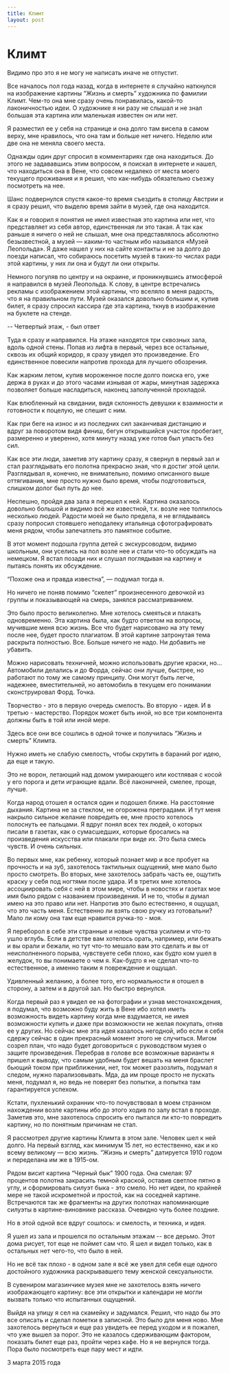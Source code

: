 ```yaml
---
title: Климт
layout: post
---
```


# Климт

Видимо про это я не могу не написать иначе не отпустит.

Все началось пол года назад, когда в интернете я случайно наткнулся на изображение картины “Жизнь и смерть” художника по фамилии Климт. Чем-то она мне сразу очень понравилась, какой-то лаконичностью идеи. О художнике я ни разу не слышал и не знал большая эта картина или маленькая известен он или нет.

Я разместил ее у себя на странице и она долго там висела в самом верху, мне нравилось, что она там и больше нет ничего. Неделю или две она не меняла своего места.

Однажды один друг спросил в комментариях где она находиться. До этого не задававшись этим вопросом, я поискал в интернете и нашел, что находиться она в Вене, что совсем недалеко от места моего текущего проживания и я решил, что как-нибудь обязательно съезжу посмотреть на нее.

Шанс подвернулся спустя какое-то время съездить в столицу Австрии и я сразу решил, что выделю время зайти в музей, где она находится.

Как я и говорил я понятия не имел известная это картина или нет, что представляет из себя автор, единственная ли это такая. А так как раньше я ничего о ней не слышал, мне она представлялось абсолютно безызвестной, а музей — каким-то частным ибо назывался «Музей Леопольда». Я даже нашел у них на сайте контакты и не за долго до поезди написал, что собираюсь посетить музей в таких-то числах ради этой картины, у них ли она и будут ли они открыты.

Немного погуляв по центру и на окраине, и проникнувшись атмосферой я направился в музей Леопольда. К слову, в центре встречались рекламы с изображением этой картины, что вселяло в меня радость, что я на правильном пути. Музей оказался довольно большим и, купив билет, я сразу спросил кассира где эта картина, ткнув в изображение на буклете на стенде.

-- Четвертый этаж, - был ответ

Туда я сразу и направился. На этаже находятся три сквозных зала, вдоль одной стены. Попав из лифта в первый, через все остальные, сквозь их общий коридор, я сразу увидел это произведение. Его единственное повесили напротив прохода для лучшего обозрения.

Как жарким летом, купив мороженное после долго поиска его, уже держа в руках и до этого часами изнывая от жары, минутная задержка позволяет больше насладиться, наконец заполученной прохладой.

Как влюбленный на свидании, видя склонность девушки к взаимности и готовности к поцелую, не спешит с ним.

Как при беге на износ и из последних сил заканчивая дистанцию и вдруг за поворотом видя финиш, бегун открывшийся участок пробегает, размеренно и уверенно, хотя минуту назад уже готов был упасть без сил.

Как все эти люди, заметив эту картину сразу, я свернул в первый зал и стал разглядывать его полотна прекрасно зная, что я достиг этой цели. Разглядывал я, конечно, не внимательно, помимо описанного выше оттягивания, мне просто нужно было время, чтобы подготовиться, слишком долог был путь до нее.

Неспешно, пройдя два зала я перешел к ней. Картина оказалось довольно большой и видимо всё же известной, т.к. возле нее толпилось несколько людей. Радости моей не было предела, я не вглядываясь сразу попросил стоявшего неподалеку итальянца сфотографировать меня рядом, чтобы запечатлеть это памятное событие.

В этот момент подошла группа детей с экскурсоводом, видимо школьным, они уселись на пол возле нее и стали что-то обсуждать на немецком. Я встал позади них и слушал поглядывая на картину и пытаясь понять их обсуждение.

“Похоже она и правда известна”, — подумал тогда я.

Но ничего не поняв помимо “скелет” произнесенного девочкой из группы и показывающей на смерь, занялся рассматриванием.

Это было просто великолепно. Мне хотелось смеяться и плакать одновременно. Эта картина была, как будто ответом на вопросы, мучившие меня всю жизнь. Все что будет нарисовано на эту тему после нее, будет просто плагиатом. В этой картине затронутая тема раскрыта полностью. Все. Больше ничего не надо. Ни добавить не убавить.

Можно нарисовать техничней, можно использовать другие краски, но... Автомобили делались и до Форда, сейчас они лучше, быстрее, но работают по тому же самому принципу. Они могут быть легче, надежнее, вместительней, но автомобиль в текущем его понимании сконструировал Форд. Точка.

Творчество - это в первую очередь смелость. Во вторую - идея. И в третью - мастерство. Порядок может быть иной, но все три компонента должны быть в той или иной мере.

Здесь все они все сошлись в одной точке и получилась “Жизнь и смерть” Климта.

Нужно иметь не слабую смелость, чтобы скрутить в бараний рог идею, да еще и такую.

Это не ворон, летающий над домом умирающего или костлявая с косой у его порога и дети играющие вдали. Всё лаконичней, смелее, проще, лучше.

Когда народ отошел я остался один и подошел ближе. На расстояние дыхания. Картина не за стеклом, не огорожена преградами. И тут меня накрыло сильное желание повредить ее, мне просто хотелось полоснуть ее пальцами. Я вдруг понял всех тех людей, о которых писали в газетах, как о сумасшедших, которые бросались на произведения искусства или плакали при виде их. Это была смесь чувств. И очень сильных.

Во первых мне, как ребенку, который познает мир и все пробует на прочность и на зуб, захотелось тактильных ощущений, мне мало было просто смотреть. Во вторых, мне захотелось забрать часть ее, ощутить краску у себя под ногтями после удара. И в третих мне хотелось ассоциировать себя с ней в этом мире, чтобы в новостях и газетах мое имя было рядом с названием произведения.  И не то, чтобы я думал имею на это право или нет. Напротив это было естественно, я ощущал, что это часть меня. Естественно ли взять свою ручку из готовальни? Мало ли кому она там еще нравится ручка-то - моя.

Я переборол в себе эти странные и новые чувства усилием и что-то ушло вглубь. Если в детстве вам хотелось орать, например, или бежать и вы орали и бежали, но тут что-то мешало вам это сделать и вы от неисполненного порыва, чувствуете себя плохо, как будто ком ушел в желудок, то вы понимаете о чем я. Как-будто я не сделал что-то естественное, а именно таким я повреждение и ощущал.

Удивленный желанию, а более того, его нормальности я отошел в сторону, а затем и в другой зал. Но быстро вернулся.

Когда первый раз я увидел ее на фотографии и узнав местонахождения, я подумал, что возможно буду жить в Вене ибо хотел иметь возможность видеть картину когда мне вздумается, не имея возможности купить и даже при возможности не желая покупать, отняв ее у других. Но сейчас мне эта идея казалось негодной, ибо если я себя сдержу сейчас в один прекрасный момент этого не случиться. Мигом созрел план, что надо будет договориться с руководством музея о защите произведения. Перебрав в голове все возможные варианты я пришел к выводу, что самым удобным будет вешать на меня браслет бьющий током при приближении, нет, ток может разозлить, подумал я следом, нужно парализовывать. Мда, да им проще просто не пускать меня, подумал я, но ведь не поверят без попытки, а попытка там гарантируется успехом.

Кстати, пухленький охранник что-то почувствовал в моем странном нахождении возле картины ибо до этого ходив по залу встал в проходе. Заметив это, мне захотелось спросить его пытался ли кто-то повредить картину, но по понятным причинам не стал.

Я рассмотрел другие картины Климта в этом зале. Человек шел к ней долго. На первый взгляд, как минимум 15 лет, но естественно, как и ко всему великому — всю жизнь.  “Жизнь и смерть” датируется 1910 годом и переделана им же в 1915-ом.

Рядом висит картина “Черный бык” 1900 года. Она смелая: 97 процентов полотна закрасить темной краской, оставив светлое пятно в углу, и сформировать силуэт быка - это смело. Но нет идеи, по крайней мере не такой искрометной и простой, как на соседней картине. Встречаются так же фрагменты на других полотнах напоминающие силуэты в картине-виновнике рассказа. Очевидно чуть более поздние.

Но в этой одной все вдруг сошлось: и смелость, и техника, и идея.

Я ушел из зала и прошелся по остальным этажам -- все дерьмо. Этот дома рисует, тот еще не поймет сам что. Я шел и видел только, как в остальных нет чего-то, что было в ней.

Но не всё так плохо - в одном зале я всё же увел для себя еще одного достойного художника раскрывавшего тему женской сексуальности.

В сувениром магазинчике музея мне не захотелось взять ничего изображающего картину: все эти открытки и календари не могли вызвать только что испытанных ощущений.

Выйдя на улицу я сел на скамейку и задумался. Решил, что надо бы это все описать и сделал пометки в записной. Это было для меня ново. Мне захотелось вернуться и еще раз увидеть ее перед уходом и я пожалел, что уже вышел за порог. Это не казалось сдерживающим фактором, показать билет еще раз, пройти через кафе. Но я не вернулся тогда. Пора было посмотреть еще пару мест и идти.

3 марта 2015 года
